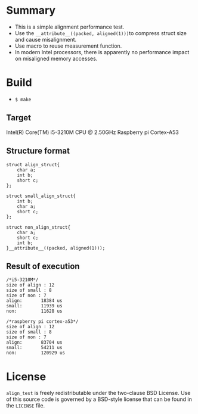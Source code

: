# Summary

* This is a simple alignment performance test.
* Use the `__attribute__((packed, aligned(1)))`to compress struct size and cause misalignment.
* Use macro to reuse measurement function.
* In modern Intel processors, there is apparently no performance impact on misaligned memory accesses.

# Build
* `$ make`

## Target
Intel(R) Core(TM) i5-3210M CPU @ 2.50GHz
Raspberry pi Cortex-A53

## Structure format
```
struct align_struct{
    char a;
    int b;
    short c;
};

struct small_align_struct{
    int b;
    char a;
    short c;
};

struct non_align_struct{
    char a;
    short c;
    int b;
}__attribute__((packed, aligned(1)));

```

## Result of execution
```
/*i5-3210M*/
size of align : 12
size of small : 8
size of non : 7
align:       18384 us
small:       11939 us
non:         11628 us

/*raspberry pi cortex-a53*/
size of align : 12
size of small : 8
size of non : 7
align:       83704 us
small:       54211 us
non:         120929 us

```

# License
`align_test` is freely redistributable under the two-clause BSD License.
Use of this source code is governed by a BSD-style license that can be found
in the `LICENSE` file.
